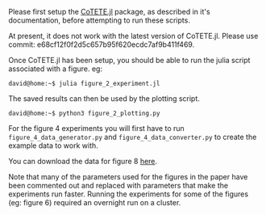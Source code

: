 Please first setup the [CoTETE.jl](https://github.com/dpshorten/CoTETE.jl) package, as described
in it's documentation, before attempting to run these scripts.

At present, it does not work with the latest version of CoTETE.jl. Please use commit: e68cf12f0f2d5c657b95f620ecdc7af9b411f469. 

Once CoTETE.jl has been setup, you should be able to run the julia script associated with a figure.
eg:

```console
david@home:~$ julia figure_2_experiment.jl
```

The saved results can then be used by the plotting script.

```console
david@home:~$ python3 figure_2_plotting.py
```

For the figure 4 experiments you will first have to run `figure_4_data_generator.py`
and `figure_4_data_converter.py` to create the example data to work with.

You can download the data for figure 8
[here](https://unisyd-my.sharepoint.com/:u:/r/personal/david_shorten_sydney_edu_au/Documents/stg_spike_files.zip?csf=1&web=1&e=2XkX6n).

Note that many of the parameters used for the figures in the paper have been commented out and
replaced with parameters that make the experiments run faster. Running the experiments for some of the figures (eg: figure 6) required an overnight run on a cluster.

